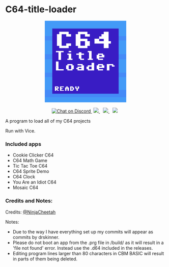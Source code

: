 # C64-title-loader
<p align="center">
<img src="https://github.com/IanSkinner1982/C64-title-loader/blob/master/Loader%20icon.png"/>

<p align="center">

<a href="https://discord.com/invite/kJac2ty">
        <img src="https://img.shields.io/discord/704065693246685225?color=purple&label=Discord&logo=Discord&style=plastic"
            alt="Chat on Discord">
</a>
<a href="https://www.youtube.com/channel/UCjbecKNosrmUgRIOqU0UxCw/" style="padding-left: 5px; padding-right: 5px;">
		<img src="https://img.shields.io/badge/YouTube-Channel-red.svg" height="20">
</a>
<a href="https://gbatemp.net/download/c64-title-loader.36565/" style="padding-left: 5px; padding-right: 5px;">
		<img src="https://img.shields.io/badge/GBAtemp-Link-blue.svg" height="20">
</a>
<a href="https://github.com/IanSkinner1982/C64-Title-Loader/" style="padding-left: 5px; padding-right: 5px;">
		<img src="https://img.shields.io/github/downloads/IanSkinner1982/C64-Title-Loader/total?color=Green&label=Downloads&logo=Github" height="20">
</a>
</p>


A program to load all of my C64 projects

Run with Vice.

### Included apps
- Cookie Clicker C64
- C64 Math Game
- Tic Tac Toe C64
- C64 Sprite Demo
- C64 Clock
- You Are an Idiot C64
- Mosaic C64
### Credits and Notes: 

Credits: 
[@NinjaCheetah](https://github.com/drskinner/)

Notes:
- Due to the way I have everything set up my commits will appear as commits by drskinner.
- Please do not boot an app from the .prg file in /build/ as it will result in a 'file not found' error. Instead use the .d64 included in the releases.
- Editing program lines larger than 80 characters in CBM BASIC will result in parts of them being deleted. 